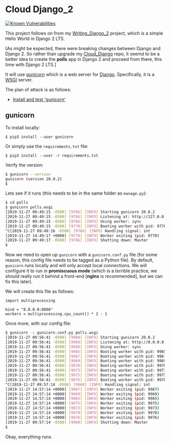 # Cloud Django_2

[![Known Vulnerabilities](https://snyk.io/test/github/mramshaw/Cloud_Django_2/badge.svg?style=plastic&targetFile=requirements.txt)](https://snyk.io/test/github/mramshaw/Cloud_Django_2?style=plastic&targetFile=requirements.txt)

This project follows on from my [Writing_Django_2](https://github.com/mramshaw/Writing_Django_2) project, which is a simple Hello World in Django 2 LTS.

[As might be expected, there were breaking changes between Django and Django 2. So rather than upgrade my
 [Cloud_Django](https://github.com/mramshaw/Cloud_Django) repo, it seemd to be a better idea to create
 the __polls__ app in Django 2 and proceed from there, this time with Django 2 LTS.]

It will use [gunicorn](http://gunicorn.org/) which is a web server for [Django](https://docs.djangoproject.com/en/2.2/howto/deployment/wsgi/gunicorn/).
Specifically, it is a [WSGI](https://en.wikipedia.org/wiki/Web_Server_Gateway_Interface) server.

The plan of attack is as follows:

* [Install and test 'gunicorn'](https://github.com/mramshaw/Cloud_Django#gunicorn)

## gunicorn

To install locally:

    $ pip3 install --user gunicorn

Or simply use the `requirements.txt` file:

    $ pip3 install --user -r requirements.txt

Verify the version:

```bash
$ gunicorn --version
gunicorn (version 20.0.2)
$
```

Lets see if it runs (this needs to be in the same folder as `manage.py`):

```bash
$ cd polls
$ gunicorn polls.wsgi
[2019-11-27 09:49:15 -0500] [9766] [INFO] Starting gunicorn 20.0.2
[2019-11-27 09:49:15 -0500] [9766] [INFO] Listening at: http://127.0.0.1:8000 (9766)
[2019-11-27 09:49:15 -0500] [9766] [INFO] Using worker: sync
[2019-11-27 09:49:15 -0500] [9770] [INFO] Booting worker with pid: 9770
^C[2019-11-27 09:49:16 -0500] [9766] [INFO] Handling signal: int
[2019-11-27 14:49:17 +0000] [9770] [INFO] Worker exiting (pid: 9770)
[2019-11-27 09:49:17 -0500] [9766] [INFO] Shutting down: Master
$
```

Now we need to open up `gunicorn` with a `gunicorn.conf.py` file (for some reason,
this config file needs to be tagged as a Python file). By default, `gunicorn` runs
locally and will only accept local connections. We will configure it to run in
__promiscuous mode__ (which is a terrible practice, we should really run it behind
a front-end [__nginx__ is recommended], but we can fix this later).

We will create this file as follows:

```python3
import multiprocessing

bind = "0.0.0.0:8000"
workers = multiprocessing.cpu_count() * 2 - 1
```

Once more, with our config file:

```bash
$ gunicorn -c gunicorn.conf.py polls.wsgi
[2019-11-27 09:56:41 -0500] [9960] [INFO] Starting gunicorn 20.0.2
[2019-11-27 09:56:41 -0500] [9960] [INFO] Listening at: http://0.0.0.0:8000 (9960)
[2019-11-27 09:56:41 -0500] [9960] [INFO] Using worker: sync
[2019-11-27 09:56:41 -0500] [9965] [INFO] Booting worker with pid: 9965
[2019-11-27 09:56:41 -0500] [9967] [INFO] Booting worker with pid: 9967
[2019-11-27 09:56:41 -0500] [9969] [INFO] Booting worker with pid: 9969
[2019-11-27 09:56:41 -0500] [9970] [INFO] Booting worker with pid: 9970
[2019-11-27 09:56:41 -0500] [9973] [INFO] Booting worker with pid: 9973
[2019-11-27 09:56:41 -0500] [9975] [INFO] Booting worker with pid: 9975
[2019-11-27 09:56:41 -0500] [9976] [INFO] Booting worker with pid: 9976
^C[2019-11-27 09:57:14 -0500] [9960] [INFO] Handling signal: int
[2019-11-27 14:57:14 +0000] [9967] [INFO] Worker exiting (pid: 9967)
[2019-11-27 14:57:14 +0000] [9969] [INFO] Worker exiting (pid: 9969)
[2019-11-27 14:57:14 +0000] [9965] [INFO] Worker exiting (pid: 9965)
[2019-11-27 14:57:14 +0000] [9975] [INFO] Worker exiting (pid: 9975)
[2019-11-27 14:57:14 +0000] [9973] [INFO] Worker exiting (pid: 9973)
[2019-11-27 14:57:14 +0000] [9970] [INFO] Worker exiting (pid: 9970)
[2019-11-27 14:57:14 +0000] [9976] [INFO] Worker exiting (pid: 9976)
[2019-11-27 09:57:14 -0500] [9960] [INFO] Shutting down: Master
$
```

Okay, everything runs.
